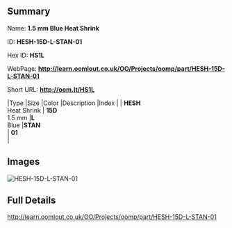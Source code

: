 

## Summary
 
Name: __1.5 mm Blue Heat Shrink__

ID: __HESH-15D-L-STAN-01__

Hex ID: __HS1L__

WebPage: __http://learn.oomlout.co.uk/OO/Projects/oomp/part/HESH-15D-L-STAN-01__

Short URL: __http://oom.lt/HS1L__


|Type   |Size   |Color   |Description   |Index   |
| __HESH__ <br>Heat Shrink  | __15D__<br>1.5 mm   |__L__<br>Blue    |__STAN__<br>    | __01__<br>  |


## Images
![HESH-15D-L-STAN-01](http://oomlout.com/oomp-gen/parts/HESH-15D-L-STAN-01/HESH-15D-L-STAN-01_420.jpg)

## Full Details

 http://learn.oomlout.co.uk/OO/Projects/oomp/part/HESH-15D-L-STAN-01

